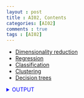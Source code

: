 ```yaml
---
layout : post
title : AI02, Contents
categories: [AI02]
comments : true
tags : [AI02]
---
```


- <a href='https://userdyk-github.github.io/ai02/AI02-Dimensionality-reduction.html' class='jb-medium'>Dimensionality reduction</a>
- <a href='https://userdyk-github.github.io/ai02/AI02-Regression.html' class='jb-medium'>Regression</a>
- <a href='https://userdyk-github.github.io/ai02/AI02-Classification.html' class='jb-medium'>Classification</a>
- <a href='https://userdyk-github.github.io/ai02/AI02-Clustering.html' class='jb-medium'>Clustering</a>
- <a href='https://userdyk-github.github.io/ai02/AI02-Decision-trees.html' class='jb-medium'>Decision trees</a>

<details markdown="1">
<summary class='jb-small' style="color:blue">OUTPUT</summary>
<hr class='division3'>

<details markdown="1">
<summary class='jb-small' style="color:red">OUTPUT</summary>
<hr class='division3'>
<hr class='division3'>
</details>

<hr class='division3'>
</details>
